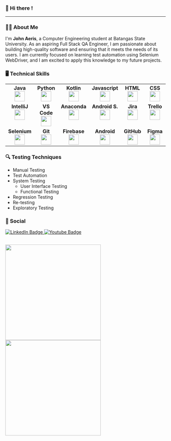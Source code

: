 ### 👋 Hi there !

---

<!--
**JohnAeris/JohnAeris** is a ✨ _special_ ✨ repository because its `README.md` (this file) appears on your GitHub profile.

Here are some ideas to get you started:

- 🔭 I’m currently working on ... something
- 🌱 I’m currently learning ...
- 👯 I’m looking to collaborate on ...
- 🤔 I’m looking for help with ...
- 💬 Ask me about ...
- 📫 How to reach me: ...
- 😄 Pronouns: ...
- ⚡ Fun fact: ...
-->

### 🧑‍💻 About Me

I'm <b>John Aeris</b>, a Computer Engineering student at Batangas State University. As an aspiring Full Stack QA Engineer, I am passionate about building high-quality software and ensuring that it meets the needs of its users. I am currently focused on learning test automation using Selenium WebDriver, and I am excited to apply this knowledge to my future projects.

### 🖥️ Technical Skills

<table width="320px">
    <tbody>
        <tr valign="top">
            <td width="105px" align="center">
            <span><strong>Java</strong></span><br>
            <img height="32" src="https://cdn.jsdelivr.net/gh/devicons/devicon/icons/java/java-original.svg">
            </td>
            <td width="105px" align="center">
            <span><strong>Python</strong></span><br>
            <img height="32px" src="https://cdn.jsdelivr.net/gh/devicons/devicon/icons/python/python-original.svg">
            </td>
            <td width="105px" align="center">
            <span><strong>Kotlin</strong></span><br>     
            <img height="32px" src="https://cdn.jsdelivr.net/gh/devicons/devicon/icons/kotlin/kotlin-original.svg">
            </td>
            <td width="105px" align="center">
            <span><strong>Javascript</strong></span><br>     
            <img height="32px" src="https://cdn.jsdelivr.net/gh/devicons/devicon/icons/javascript/javascript-original.svg">
            </td>
            <td width="105px" align="center">
            <span><strong>HTML</strong></span><br>
            <img height="32px" src="https://cdn.jsdelivr.net/gh/devicons/devicon/icons/html5/html5-original.svg">
            </td>
            <td width="105px" align="center">
            <span><strong>CSS</strong></span><br>
            <img height="32px" src="https://cdn.jsdelivr.net/gh/devicons/devicon/icons/css3/css3-original.svg">
            </td>
        </tr>
        <tr valign="top">
            <td width="105px" align="center">
            <span><strong>IntelliJ</strong></span><br>
            <img height="32px" src="https://cdn.jsdelivr.net/gh/devicons/devicon/icons/intellij/intellij-original.svg">
            </td>
            <td width="105px" align="center">
            <span><strong>VS Code</strong></span><br>
            <img height="32px" src="https://cdn.jsdelivr.net/gh/devicons/devicon/icons/vscode/vscode-original.svg">
            </td>
            <td width="105px" align="center">
            <span><strong>Anaconda</strong></span><br>
            <img height="32px" src="https://cdn.jsdelivr.net/gh/devicons/devicon/icons/anaconda/anaconda-original.svg">
            </td>
            <td width="105px" align="center">
            <span><strong>Android S.</strong></span><br>
            <img height="32px" src="https://cdn.jsdelivr.net/gh/devicons/devicon/icons/androidstudio/androidstudio-original.svg">
            <td width="105pxx" align="center">
            <span><strong>Jira</strong></span><br>
            <img height="32px" src="https://cdn.jsdelivr.net/gh/devicons/devicon/icons/jira/jira-original.svg">
            </td>
            <td width="105pxx" align="center">
            <span><strong>Trello</strong></span><br>
            <img height="32px" src="https://cdn.jsdelivr.net/gh/devicons/devicon/icons/trello/trello-plain.svg">
            </td>
        </tr>
        <tr valign="top">
            <td width="105px" align="center">
            <span><strong>Selenium</strong></span><br>
            <img height="32px" src="https://cdn.jsdelivr.net/gh/devicons/devicon/icons/selenium/selenium-original.svg">
            </td>
            <td width="105px" align="center">
            <span><strong>Git</strong></span><br>
            <img height="32px" src="https://cdn.jsdelivr.net/gh/devicons/devicon/icons/git/git-original.svg">
            </td>
            <td width="105px" align="center">
            <span><strong>Firebase</strong></span><br>
            <img height="32px" src="https://cdn.jsdelivr.net/gh/devicons/devicon/icons/firebase/firebase-plain.svg">
            </td>
            <td width="105px" align="center">
            <span><strong>Android</strong></span><br>
            <img height="32px" src="https://cdn.jsdelivr.net/gh/devicons/devicon/icons/android/android-original.svg">
            <td width="105pxx" align="center">
            <span><strong>GitHub</strong></span><br>
            <img height="32px" src="https://cdn.jsdelivr.net/gh/devicons/devicon/icons/github/github-original.svg">
            </td>
            <td width="105pxx" align="center">
            <span><strong>Figma</strong></span><br>
            <img height="32px" src="https://cdn.jsdelivr.net/gh/devicons/devicon/icons/figma/figma-original.svg">
            </td>
        </tr>
    </tbody>
</table>

### 🔍 Testing Techniques

- Manual Testing
- Test Automation
- System Testing
    - User Interface Testing
    - Functional Testing
- Regression Testing
- Re-testing
- Exploratory Testing

### 📲 Social

<div id="badges">
  <a href="https://www.linkedin.com/in/johnaerisbarrot/">
    <img src="https://img.shields.io/badge/LinkedIn-blue?style=for-the-badge&logo=linkedin&logoColor=white" alt="LinkedIn Badge"/>
  </a>
  <a href="https://t.me/aewisshhh">
    <img src="https://img.shields.io/badge/Telegram-blue?style=for-the-badge&logo=telegram&logoColor=white" alt="Youtube Badge"/>
  </a>
</div>

<br>

<img width="300px" align="center" src="https://github-readme-stats.vercel.app/api?username=johnaeris&show_icons=true"/> <img width="300px" align="center" src="https://github-readme-streak-stats.herokuapp.com?user=johnaeris&border_radius=5"/>
